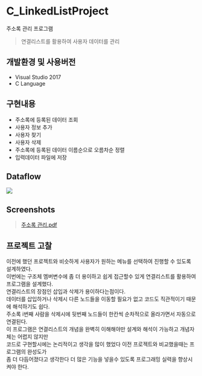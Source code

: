 # C_LinkedListProject
주소록 관리 프로그램
> 연결리스트를 활용하여 사용자 데이터를 관리

## 개발환경 및 사용버전
- Visual Studio 2017
- C Language

## 구현내용
- 주소록에 등록된 데이터 조회
- 사용자 정보 추가
- 사용자 찾기
- 사용자 삭제
- 주소록에 등록된 데이터 이름순으로 오름차순 정렬
- 입력데이터 파일에 저장

## Dataflow
<img src="https://user-images.githubusercontent.com/76413580/111422553-39a28980-8732-11eb-9a61-1244867263c6.png"></image>

## Screenshots
>[주소록 관리.pdf](https://github.com/imyanghw/C_LinkedListProject/files/6154504/default.pdf)

## 프로젝트 고찰
이전에 했던 프로젝트와 비슷하게 사용자가 원하는 메뉴를 선택하여 진행할 수 있도록 설계하였다.<br>
이번에는 구조체 멤버변수에 좀 더 용이하고 쉽게 접근할수 있게 연결리스트를 활용하여 프로그램을 설계했다.<br>
연결리스트의 장점인 삽입과 삭제가 용이하다는점이다.<br>
데이터를 삽입하거나 삭제시 다른 노드들을 이동할 필요가 없고 코드도 직관적이기 때문에 해석하기도 쉽다.<br>
주소록 i번째 사람을 삭제시에 뒷번째 노드들이 한칸씩 순차적으로 올라가면서 자동으로 연결된다.<br>
이 프로그램은 연결리스트의 개념을 완벽히 이해해야만 설계와 해석이 가능하고 개념자체는 어렵지 않지만<br>
코드로 구현할시에는 논리적이고 생각을 많이 했었다 이전 프로젝트와 비교했을때는 프로그램의 완성도가<br>
좀 더 다듬어졌다고 생각한다 더 많은 기능을 넣을수 있도록 프로그래밍 실력을 향상시켜야 한다.<br>

